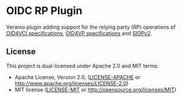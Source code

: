 # OIDC RP Plugin

Veramo plugin adding support for the relying party (RP) operations of [OID4VCI specifications](https://openid.net/specs/openid-4-verifiable-credential-issuance-1_0.html), [OID4VP specifications](https://openid.net/specs/openid-4-verifiable-presentations-1_0.html) and [SIOPv2](https://openid.net/specs/openid-connect-self-issued-v2-1_0.html).

## License

This project is dual-licensed under Apache 2.0 and MIT terms:

- Apache License, Version 2.0, ([LICENSE-APACHE](LICENSE-APACHE) or http://www.apache.org/licenses/LICENSE-2.0)
- MIT license ([LICENSE-MIT](LICENSE-MIT) or http://opensource.org/licenses/MIT)
